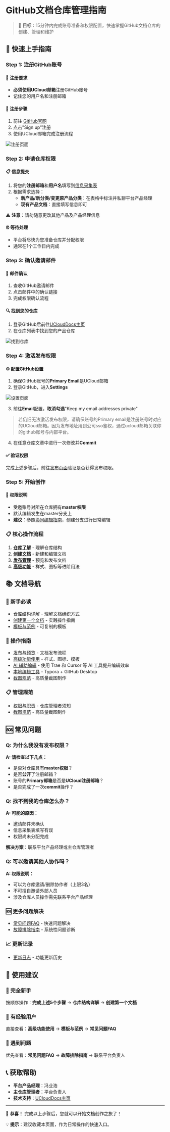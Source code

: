 # GitHub文档仓库管理指南

> 🎯 **目标**：15分钟内完成账号准备和权限配置，快速掌握GitHub文档仓库的创建、管理和维护

## 🚀 快速上手指南

### Step 1: 注册GitHub账号

#### 📝 注册要求
- **必须使用UCloud邮箱**注册GitHub账号
- 记住您的用户名和注册邮箱

#### 🔗 注册步骤
1. 前往 [GitHub官网](https://github.com)
2. 点击"Sign up"注册
3. 使用UCloud邮箱完成注册流程

![注册页面](images/signup.png)

### Step 2: 申请仓库权限

#### 📋 信息提交
1. 将您的**注册邮箱**和**用户名**填写到[信息采集表](https://ones.dml.ucloud.cn/project/#/team/BVSybaCU/project/HzAusVHg137NhUev/component/AseRrBGk/document)
2. 根据需求选择：
   - **新产品/新分类/变更原产品分类**：在表格中标注并私聊平台产品经理
   - **现有产品文档**：直接填写信息即可

⚠️ **注意**：请勿随意更改其他产品及产品经理信息

#### ⏰ 等待处理
- 平台将尽快为您准备仓库并分配权限
- 通常在1个工作日内完成

### Step 3: 确认邀请邮件

#### 📧 邮件确认
1. 查收GitHub邀请邮件
2. 点击邮件中的确认链接
3. 完成权限确认流程

#### 🔍 找到您的仓库
1. 登录GitHub后前往[UCloudDocs主页](https://github.com/UCloudDocs/)
2. 在仓库列表中找到您的产品仓库

![找到仓库](images/findyourrepo.png)

### Step 4: 激活发布权限

#### ⚙️ 配置GitHub设置
1. 确保GitHub账号的**Primary Email**是UCloud邮箱
2. 登录GitHub，进入**Settings**

![设置页面](images/setting.png)

3. 前往**Email**配置，**取消勾选**"Keep my email addresses private"
> 若仍旧无法激活发布权限，请确保账号的Primary email是注册账号时对应的UCloud邮箱。因为发布地址用到公司sso鉴权，通过ucloud邮箱关联你的github账号与内部平台。

4. 在任意仓库文章中进行一次修改并**Commit**

#### ✅ 验证权限
完成上述步骤后，前往[发布页面](https://cms-docs.ucloudadmin.com/ucpublishnew.html)验证是否获得发布权限。

### Step 5: 开始创作

#### 🎯 权限说明
- 受邀账号对所在仓库拥有**master权限**
- 默认编辑发生在master分支上
- **建议**：参照[协同编辑指南](02-repository-guide.md#如何协同编辑)，创建分支进行日常编辑

### 📋 核心操作流程
1. **[仓库了解](02-repository-guide.md)** - 理解仓库结构
2. **[创建文档](03-create-docs.md)** - 新建和编辑文档
3. **[发布管理](04-publish-guide.md)** - 预览和发布文档
4. **[高级功能](05-advanced-features.md)** - 样式、图标等进阶用法

## 📚 文档导航

### 🎯 新手必读
- [仓库结构详解](02-repository-guide.md) - 理解文档组织方式
- [创建第一个文档](03-create-docs.md) - 实践操作指南
- [模板与范例](11-templates.md) - 可复制的模板

### 🔧 操作指南
- [发布与预览](04-publish-guide.md) - 文档发布流程
- [高级功能使用](05-advanced-features.md) - 样式、图标、模板
- [AI 辅助编辑](06-ai-editing.md) - 使用 Trae 和 Cursor 等 AI 工具提升编辑效率
- [本地编辑工具](07-local-editing.md) - Typora + GitHub Desktop
- [截图规范](08-screenshot-guide.md) - 高质量截图制作

### 📋 管理规范
- [权限与职责](09-responsibilities.md) - 仓库管理者须知
- [截图规范](08-screenshot-guide.md) - 高质量截图制作

## 🆘 常见问题

### Q: 为什么我没有发布权限？
**A: 请检查以下几点：**
- 是否对仓库具有**master权限**？
- 是否**公开**了注册邮箱？
- 账号的**Primary邮箱**是否是**UCloud注册邮箱**？
- 是否完成了一次**commit**操作？

### Q: 找不到我的仓库怎么办？
**A: 可能的原因：**
- 邀请邮件未确认
- 信息采集表填写有误
- 权限尚未分配完成

**解决方案**：联系平台产品经理或主仓库管理者

### Q: 可以邀请其他人协作吗？
**A: 权限说明：**
- 可以为仓库邀请/删除协作者（上限3名）
- 不可擅自邀请外部人员
- 涉及仓库人员操作需先联系平台产品经理

### 🆘 更多问题解决
- [常见问题FAQ](10-faq.md) - 快速问题解决
- [故障排除指南](12-troubleshooting.md) - 系统性问题诊断

### 📈 更新记录
- [更新日志](13-changelog.md) - 功能更新历史

## 🎯 使用建议

### 👶 完全新手
按顺序操作：**完成上述5个步骤** → **仓库结构详解** → **创建第一个文档**

### 🔄 有经验用户
直接查看：**高级功能使用** → **模板与范例** → **常见问题FAQ**

### 🚨 遇到问题
优先查看：**常见问题FAQ** → **故障排除指南** → 联系平台负责人

## 📞 获取帮助

- **平台产品经理**：冯业浩
- **主仓库管理者**：平台负责人
- **技术支持**：[UCloudDocs主页](https://github.com/UCloudDocs/)

---

🎉 **恭喜！** 完成以上步骤后，您就可以开始文档创作之旅了！

💡 **提示**：建议收藏本页面，作为日常操作的快速入口。